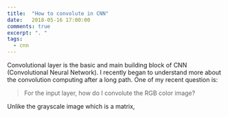 ```yaml
---
title:  "How to convolute in CNN"
date:   2018-05-16 17:00:00
comments: true
excerpt: ". "
tags:
  - cnn
---
```


Convolutional layer is the basic and main building block of CNN (Convolutional Neural Network). I recently began to understand more about the convolution computing after a long path. One of my recent question is:

> For the input layer, how do I convolute the RGB color image?

Unlike the grayscale image which is a matrix, 
